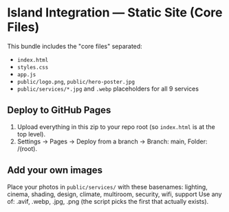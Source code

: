 # Island Integration — Static Site (Core Files)

This bundle includes the "core files" separated:
- `index.html`
- `styles.css`
- `app.js`
- `public/logo.png`, `public/hero-poster.jpg`
- `public/services/*.jpg` and `.webp` placeholders for all 9 services

## Deploy to GitHub Pages
1. Upload everything in this zip to your repo root (so `index.html` is at the top level).
2. Settings → Pages → Deploy from a branch → Branch: main, Folder: /(root).

## Add your own images
Place your photos in `public/services/` with these basenames: 
lighting, cinema, shading, design, climate, multiroom, security, wifi, support
Use any of: .avif, .webp, .jpg, .png (the script picks the first that actually exists).
